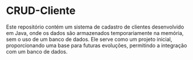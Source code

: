 # CRUD-Cliente
Este repositório contém um sistema de cadastro de clientes desenvolvido em Java, onde os dados são armazenados temporariamente na memória, sem o uso de um banco de dados. Ele serve como um projeto inicial, proporcionando uma base para futuras evoluções, permitindo a integração com um banco de dados.

